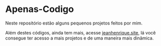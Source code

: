 # Apenas-Codigo
Neste repositório estão alguns pequenos projetos feitos por mim. 

Além destes códigos, ainda tem mais, acesse [jeanhenrique.site](https://jeanhenrique.site/Projetos), lá você consegue ter acesso a mais projetos e de uma maneira mais dinâmica.
